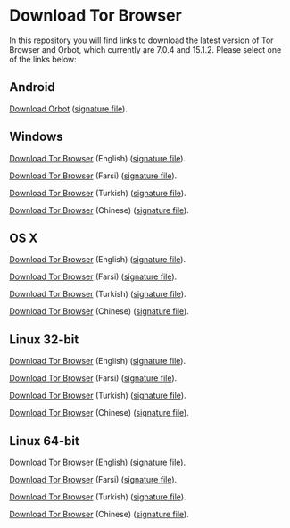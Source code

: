 # Download Tor Browser

In this repository you will find links to download the latest version of
Tor Browser and Orbot, which currently are 7.0.4 and 15.1.2. Please select one of the links below:

## Android
[Download Orbot](https://github.com/TheTorProject/gettorbrowser/releases/download/v15.1.2/Orbot-v15.1.2.apk) ([signature file](https://github.com/TheTorProject/gettorbrowser/releases/download/v15.1.2/Orbot-v15.1.2.apk.asc)).

## Windows
[Download Tor Browser](https://github.com/TheTorProject/gettorbrowser/releases/download/v7.0.5/torbrowser-install-7.0.5_en-US.exe) (English) ([signature file](https://github.com/TheTorProject/gettorbrowser/releases/download/v7.0.5/torbrowser-install-7.0.5_en-US.exe.asc)).

[Download Tor Browser](https://github.com/TheTorProject/gettorbrowser/releases/download/v7.0.5/torbrowser-install-7.0.5_fa.exe) (Farsi) ([signature file](https://github.com/TheTorProject/gettorbrowser/releases/download/v7.0.5/torbrowser-install-7.0.5_fa.exe.asc)).

[Download Tor Browser](https://github.com/TheTorProject/gettorbrowser/releases/download/v7.0.5/torbrowser-install-7.0.5_tr.exe) (Turkish) ([signature file](https://github.com/TheTorProject/gettorbrowser/releases/download/v7.0.5/torbrowser-install-7.0.5_tr.exe.asc)).

[Download Tor Browser](https://github.com/TheTorProject/gettorbrowser/releases/download/v7.0.5/torbrowser-install-7.0.5_zh-CN.exe) (Chinese) ([signature file](https://github.com/TheTorProject/gettorbrowser/releases/download/v7.0.5/torbrowser-install-7.0.5_zh-CN.exe.asc)).

## OS X
[Download Tor Browser](https://github.com/TheTorProject/gettorbrowser/releases/download/v7.0.5/TorBrowser-7.0.5-osx64_en-US.dmg) (English) ([signature file](https://github.com/TheTorProject/gettorbrowser/releases/download/v7.0.5/TorBrowser-7.0.5-osx64_en-US.dmg.asc)).

[Download Tor Browser](https://github.com/TheTorProject/gettorbrowser/releases/download/v7.0.5/TorBrowser-7.0.5-osx64_fa.dmg) (Farsi) ([signature file](https://github.com/TheTorProject/gettorbrowser/releases/download/v7.0.5/TorBrowser-7.0.5-osx64_fa.dmg.asc)).

[Download Tor Browser](https://github.com/TheTorProject/gettorbrowser/releases/download/v7.0.5/TorBrowser-7.0.5-osx64_tr.dmg) (Turkish) ([signature file](https://github.com/TheTorProject/gettorbrowser/releases/download/v7.0.5/TorBrowser-7.0.5-osx64_tr.dmg.asc)).

[Download Tor Browser](https://github.com/TheTorProject/gettorbrowser/releases/download/v7.0.5/TorBrowser-7.0.5-osx64_zh-CN.dmg) (Chinese) ([signature file](https://github.com/TheTorProject/gettorbrowser/releases/download/v7.0.5/TorBrowser-7.0.5-osx64_zh-CN.dmg.asc)).

## Linux 32-bit
[Download Tor Browser](https://github.com/TheTorProject/gettorbrowser/releases/download/v7.0.5/tor-browser-linux32-7.0.5_en-US.tar.xz) (English) ([signature file](https://github.com/TheTorProject/gettorbrowser/releases/download/v7.0.5/tor-browser-linux32-7.0.5_en-US.tar.xz.asc)).

[Download Tor Browser](https://github.com/TheTorProject/gettorbrowser/releases/download/v7.0.5/tor-browser-linux32-7.0.5_fa.tar.xz) (Farsi) ([signature file](https://github.com/TheTorProject/gettorbrowser/releases/download/v7.0.5/tor-browser-linux32-7.0.5_fa.tar.xz.asc)).

[Download Tor Browser](https://github.com/TheTorProject/gettorbrowser/releases/download/v7.0.5/tor-browser-linux32-7.0.5_tr.tar.xz) (Turkish) ([signature file](https://github.com/TheTorProject/gettorbrowser/releases/download/v7.0.5/tor-browser-linux32-7.0.5_tr.tar.xz.asc)).

[Download Tor Browser](https://github.com/TheTorProject/gettorbrowser/releases/download/v7.0.5/tor-browser-linux32-7.0.5_zh-CN.tar.xz) (Chinese) ([signature file](https://github.com/TheTorProject/gettorbrowser/releases/download/v7.0.5/tor-browser-linux32-7.0.5_zh-CN.tar.xz.asc)).

## Linux 64-bit
[Download Tor Browser](
https://github.com/TheTorProject/gettorbrowser/releases/download/v7.0.5/tor-browser-linux64-7.0.5_en-US.tar.xz) (English) ([signature file](https://github.com/TheTorProject/gettorbrowser/releases/download/v7.0.5/tor-browser-linux64-7.0.5_en-US.tar.xz.asc)).

[Download Tor Browser](
https://github.com/TheTorProject/gettorbrowser/releases/download/v7.0.5/tor-browser-linux64-7.0.5_fa.tar.xz) (Farsi) ([signature file](https://github.com/TheTorProject/gettorbrowser/releases/download/v7.0.5/tor-browser-linux64-7.0.5_fa.tar.xz.asc)).

[Download Tor Browser](
https://github.com/TheTorProject/gettorbrowser/releases/download/v7.0.5/tor-browser-linux64-7.0.5_tr.tar.xz) (Turkish) ([signature file](https://github.com/TheTorProject/gettorbrowser/releases/download/v7.0.5/tor-browser-linux64-7.0.5_tr.tar.xz.asc)).

[Download Tor Browser](
https://github.com/TheTorProject/gettorbrowser/releases/download/v7.0.5/tor-browser-linux64-7.0.5_zh-CN.tar.xz) (Chinese) ([signature file](https://github.com/TheTorProject/gettorbrowser/releases/download/v7.0.5/tor-browser-linux64-7.0.5_zh-CN.tar.xz.asc)).

